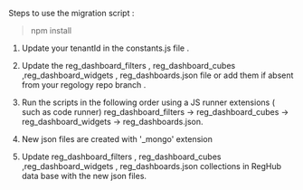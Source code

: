 Steps to use the migration script : 

>npm install 


1. Update your tenantId in the constants.js file . 

2. Update the reg_dashboard_filters ,  reg_dashboard_cubes ,reg_dashboard_widgets , 		 reg_dashboards.json file or add them if absent from your regology repo branch .

3. Run the scripts in the following order using a JS runner extensions ( such as code runner)
	 reg_dashboard_filters -> reg_dashboard_cubes -> reg_dashboard_widgets -> reg_dashboards.json.

4. New json files are created with '_mongo' extension 

5. Update reg_dashboard_filters ,  reg_dashboard_cubes ,reg_dashboard_widgets , 		 reg_dashboards.json collections in RegHub data base with the new json files. 